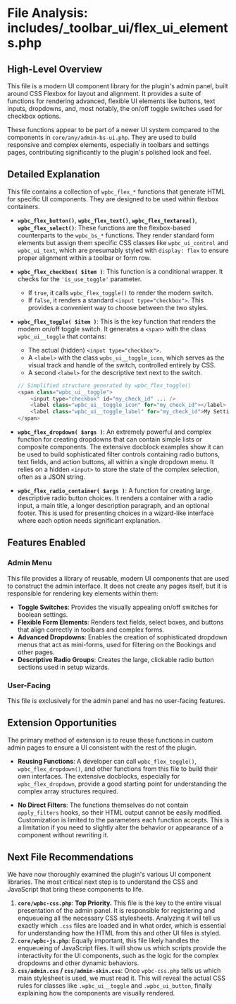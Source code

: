 # File Analysis: includes/_toolbar_ui/flex_ui_elements.php

## High-Level Overview
This file is a modern UI component library for the plugin's admin panel, built around CSS Flexbox for layout and alignment. It provides a suite of functions for rendering advanced, flexible UI elements like buttons, text inputs, dropdowns, and, most notably, the on/off toggle switches used for checkbox options.

These functions appear to be part of a newer UI system compared to the components in `core/any/admin-bs-ui.php`. They are used to build responsive and complex elements, especially in toolbars and settings pages, contributing significantly to the plugin's polished look and feel.

## Detailed Explanation
This file contains a collection of `wpbc_flex_*` functions that generate HTML for specific UI components. They are designed to be used within flexbox containers.

- **`wpbc_flex_button()`**, **`wpbc_flex_text()`**, **`wpbc_flex_textarea()`**, **`wpbc_flex_select()`**: These functions are the flexbox-based counterparts to the `wpbc_bs_*` functions. They render standard form elements but assign them specific CSS classes like `wpbc_ui_control` and `wpbc_ui_text`, which are presumably styled with `display: flex` to ensure proper alignment within a toolbar or form row.

- **`wpbc_flex_checkbox( $item )`**: This function is a conditional wrapper. It checks for the `'is_use_toggle'` parameter. 
  - If `true`, it calls `wpbc_flex_toggle()` to render the modern switch.
  - If `false`, it renders a standard `<input type="checkbox">`.
  This provides a convenient way to choose between the two styles.

- **`wpbc_flex_toggle( $item )`**: This is the key function that renders the modern on/off toggle switch. It generates a `<span>` with the class `wpbc_ui__toggle` that contains:
  - The actual (hidden) `<input type="checkbox">`.
  - A `<label>` with the class `wpbc_ui__toggle_icon`, which serves as the visual track and handle of the switch, controlled entirely by CSS.
  - A second `<label>` for the descriptive text next to the switch.

  ```php
  // Simplified structure generated by wpbc_flex_toggle()
  <span class="wpbc_ui__toggle">
      <input type="checkbox" id="my_check_id" ... />
      <label class="wpbc_ui__toggle_icon" for="my_check_id"></label>
      <label class="wpbc_ui__toggle_label" for="my_check_id">My Setting</label>
  </span>
  ```

- **`wpbc_flex_dropdown( $args )`**: An extremely powerful and complex function for creating dropdowns that can contain simple lists or composite components. The extensive docblock examples show it can be used to build sophisticated filter controls containing radio buttons, text fields, and action buttons, all within a single dropdown menu. It relies on a hidden `<input>` to store the state of the complex selection, often as a JSON string.

- **`wpbc_flex_radio_container( $args )`**: A function for creating large, descriptive radio button choices. It renders a container with a radio input, a main title, a longer description paragraph, and an optional footer. This is used for presenting choices in a wizard-like interface where each option needs significant explanation.

## Features Enabled
### Admin Menu
This file provides a library of reusable, modern UI components that are used to construct the admin interface. It does not create any pages itself, but it is responsible for rendering key elements within them:

- **Toggle Switches**: Provides the visually appealing on/off switches for boolean settings.
- **Flexible Form Elements**: Renders text fields, select boxes, and buttons that align correctly in toolbars and complex forms.
- **Advanced Dropdowns**: Enables the creation of sophisticated dropdown menus that act as mini-forms, used for filtering on the Bookings and other pages.
- **Descriptive Radio Groups**: Creates the large, clickable radio button sections used in setup wizards.

### User-Facing
This file is exclusively for the admin panel and has no user-facing features.

## Extension Opportunities
The primary method of extension is to reuse these functions in custom admin pages to ensure a UI consistent with the rest of the plugin.

- **Reusing Functions**: A developer can call `wpbc_flex_toggle()`, `wpbc_flex_dropdown()`, and other functions from this file to build their own interfaces. The extensive docblocks, especially for `wpbc_flex_dropdown`, provide a good starting point for understanding the complex array structures required.

- **No Direct Filters**: The functions themselves do not contain `apply_filters` hooks, so their HTML output cannot be easily modified. Customization is limited to the parameters each function accepts. This is a limitation if you need to slightly alter the behavior or appearance of a component without rewriting it.

## Next File Recommendations
We have now thoroughly examined the plugin's various UI component libraries. The most critical next step is to understand the CSS and JavaScript that bring these components to life.

1.  **`core/wpbc-css.php`**: **Top Priority.** This file is the key to the entire visual presentation of the admin panel. It is responsible for registering and enqueueing all the necessary CSS stylesheets. Analyzing it will tell us exactly which `.css` files are loaded and in what order, which is essential for understanding how the HTML from this and other UI files is styled.
2.  **`core/wpbc-js.php`**: Equally important, this file likely handles the enqueueing of JavaScript files. It will show us which scripts provide the interactivity for the UI components, such as the logic for the complex dropdowns and other dynamic behaviors.
3.  **`css/admin.css` / `css/admin-skin.css`**: Once `wpbc-css.php` tells us which main stylesheet is used, we must read it. This will reveal the actual CSS rules for classes like `.wpbc_ui__toggle` and `.wpbc_ui_button`, finally explaining how the components are visually rendered.

